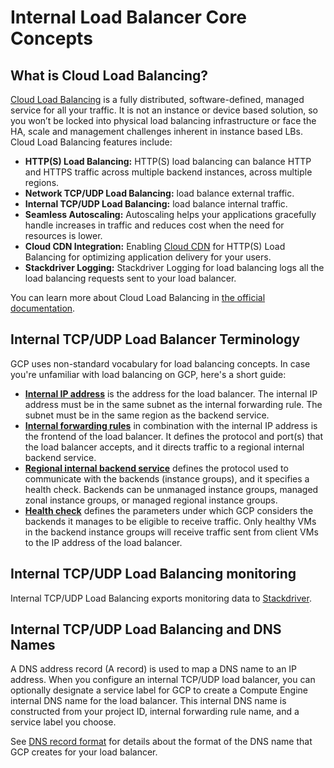 # Internal Load Balancer Core Concepts

## What is Cloud Load Balancing?

[Cloud Load Balancing](https://cloud.google.com/load-balancing/) is a fully distributed, software-defined, managed service for all your traffic. It is not an instance or device based solution, so you won’t be locked into physical load balancing infrastructure or face the HA, scale and management challenges inherent in instance based LBs. Cloud Load Balancing features include:  

* **HTTP(S) Load Balancing:** HTTP(S) load balancing can balance HTTP and HTTPS traffic across multiple backend instances, across multiple regions.
* **Network TCP/UDP Load Balancing:** load balance external traffic.
* **Internal TCP/UDP Load Balancing:** load balance internal traffic.
* **Seamless Autoscaling:** Autoscaling helps your applications gracefully handle increases in traffic and reduces cost when the need for resources is lower.
* **Cloud CDN Integration:** Enabling [Cloud CDN](https://cloud.google.com/cdn/) for HTTP(S) Load Balancing for optimizing application delivery for your users.
* **Stackdriver Logging:** Stackdriver Logging for load balancing logs all the load balancing requests sent to your load balancer.

You can learn more about Cloud Load Balancing in [the official documentation](https://cloud.google.com/load-balancing/docs/).

## Internal TCP/UDP Load Balancer Terminology

GCP uses non-standard vocabulary for load balancing concepts. In case you're unfamiliar with load balancing on GCP, here's a short guide:

- **[Internal IP address](https://cloud.google.com/load-balancing/docs/internal/#load_balancing_ip_address)** is the address for the load balancer. The internal IP address must be in the same subnet as the internal forwarding rule. The subnet must be in the same region as the backend service.
- **[Internal forwarding rules](https://cloud.google.com/load-balancing/docs/https/global-forwarding-rules)**  in combination with the internal IP address is the frontend of the load balancer. It defines the protocol and port(s) that the load balancer accepts, and it directs traffic to a regional internal backend service.
- **[Regional internal backend service](https://cloud.google.com/load-balancing/docs/internal/#backend_service)** defines the protocol used to communicate with the backends (instance groups), and it specifies a health check. Backends can be unmanaged instance groups, managed zonal instance groups, or managed regional instance groups. 
- **[Health check](https://cloud.google.com/load-balancing/docs/internal/#health-checking)** defines the parameters under which GCP considers the backends it manages to be eligible to receive traffic. Only healthy VMs in the backend instance groups will receive traffic sent from client VMs to the IP address of the load balancer.

## Internal TCP/UDP Load Balancing monitoring

Internal TCP/UDP Load Balancing exports monitoring data to [Stackdriver](https://cloud.google.com/monitoring/docs/). 

## Internal TCP/UDP Load Balancing and DNS Names

A DNS address record (A record) is used to map a DNS name to an IP address. When you configure an internal TCP/UDP load balancer, you can optionally designate a service label for GCP to create a Compute Engine internal DNS name for the load balancer. This internal DNS name is constructed from your project ID, internal forwarding rule name, and a service label you choose. 

See [DNS record format](https://cloud.google.com/load-balancing/docs/internal/dns-names#a_record_format) for details about the format of the DNS name that GCP creates for your load balancer. 
